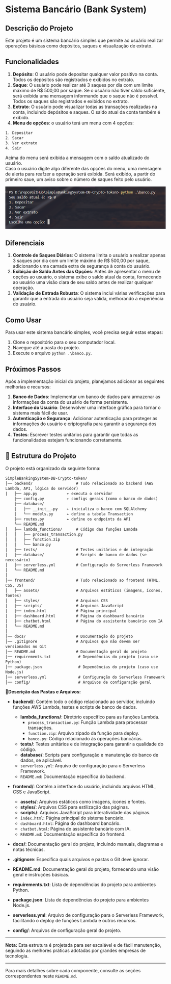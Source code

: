 # Sistema Bancário (Bank System)

## Descrição do Projeto
Este projeto é um sistema bancário simples que permite ao usuário realizar operações básicas como depósitos, saques e visualização de extrato.

## Funcionalidades
1. **Depósito**: O usuário pode depositar qualquer valor positivo na conta. Todos os depósitos são registrados e exibidos no extrato.
2. **Saque**: O usuário pode realizar até 3 saques por dia com um limite máximo de R$ 500,00 por saque. Se o usuário não tiver saldo suficiente, será exibida uma mensagem informando que o saque não é possível. Todos os saques são registrados e exibidos no extrato.
3. **Extrato**: O usuário pode visualizar todas as transações realizadas na conta, incluindo depósitos e saques. O saldo atual da conta também é exibido.
4. **Menu de opções**: o usuário terá um menu com 4 opções:
```
1. Depositar
2. Sacar
3. Ver extrato
4. Sair
```
Acima do menu será exibida a mensagem com o saldo atualizado do usuário. <br>
Caso o usuário digite algo diferente das opções do menu, uma mensagem de alerta para reafzer a operação será exibida.
Será exibido, a partir do primeiro saue, um aviso sobre o número de saques feito pelo usuário.

![Menu de opções do usuário](./images/menuOpcoesUserBank.png)

## Diferenciais

1. **Controle de Saques Diários**: O sistema limita o usuário a realizar apenas 3 saques por dia com um limite máximo de R$ 500,00 por saque, adicionando uma camada extra de segurança à conta do usuário.
2. **Exibição de Saldo Antes das Opções**: Antes de apresentar o menu de opções ao usuário, o sistema exibe o saldo atual da conta, fornecendo ao usuário uma visão clara de seu saldo antes de realizar qualquer operação.
3. **Validação de Entrada Robusta**: O sistema inclui várias verificações para garantir que a entrada do usuário seja válida, melhorando a experiência do usuário.

## Como Usar
Para usar este sistema bancário simples, você precisa seguir estas etapas:
1. Clone o repositório para o seu computador local.
2. Navegue até a pasta do projeto.
3. Execute o arquivo `python .\banco.py`.

## Próximos Passos
Após a implementação inicial do projeto, planejamos adicionar as seguintes melhorias e recursos:

1. **Banco de Dados**: Implementar um banco de dados para armazenar as informações da conta do usuário de forma persistente.
2. **Interface do Usuário**: Desenvolver uma interface gráfica para tornar o sistema mais fácil de usar.
3. **Autenticação e Segurança**: Adicionar autenticação para proteger as informações do usuário e criptografia para garantir a segurança dos dados.
4. **Testes**: Escrever testes unitários para garantir que todas as funcionalidades estejam funcionando corretamente.


## 📂 Estrutura do Projeto

O projeto está organizado da seguinte forma:

```
SimpleBankingSystem-DB-Crypto-token/
│── backend/                   # Tudo relacionado ao backend (AWS Lambda, API, lógica do servidor)
|   ├── app.py             ← executa o servidor
    ├── config.py          ← configs gerais (como o banco de dados)
    ├── database/
    │   ├── __init__.py    ← inicializa o banco com SQLAlchemy
    │   └── models.py      ← define a tabela Transaction
    ├── routes.py          ← define os endpoints da API
    └── README.md
│   ├── lambda_functions/      # Código das funções Lambda
│   │   ├── process_transaction.py
│   │   ├── function.zip
│   │   └── banco.py
│   ├── tests/                 # Testes unitários e de integração
│   ├── database/              # Scripts de banco de dados (se necessário)
│   ├── serverless.yml         # Configuração do Serverless Framework
│   └── README.md
│
│── frontend/                  # Tudo relacionado ao frontend (HTML, CSS, JS)
│   ├── assets/                # Arquivos estáticos (imagens, ícones, fontes)
│   ├── styles/                # Arquivos CSS
│   ├── scripts/               # Arquivos JavaScript
│   ├── index.html             # Página principal
│   ├── dashboard.html         # Página do dashboard bancário
│   ├── chatbot.html           # Página do assistente bancário com IA
│   └── README.md
│
│── docs/                      # Documentação do projeto
│── .gitignore                 # Arquivos que não devem ser versionados no Git
│── README.md                  # Documentação geral do projeto
│── requirements.txt            # Dependências do projeto (caso use Python)
│── package.json                # Dependências do projeto (caso use Node.js)
│── serverless.yml              # Configuração do Serverless Framework
│── config/                     # Arquivos de configuração geral
```

**📌Descrição das Pastas e Arquivos:**

- **backend/**: Contém todo o código relacionado ao servidor, incluindo funções AWS Lambda, testes e scripts de banco de dados.
  - **lambda_functions/**: Diretório específico para as funções Lambda.
    - `process_transaction.py`: Função Lambda para processar transações.
    - `function.zip`: Arquivo zipado da função para deploy.
    - `banco.py`: Código relacionado às operações bancárias.
  - **tests/**: Testes unitários e de integração para garantir a qualidade do código.
  - **database/**: Scripts para configuração e manutenção do banco de dados, se aplicável.
  - `serverless.yml`: Arquivo de configuração para o Serverless Framework.
  - `README.md`: Documentação específica do backend.

- **frontend/**: Contém a interface do usuário, incluindo arquivos HTML, CSS e JavaScript.
  - **assets/**: Arquivos estáticos como imagens, ícones e fontes.
  - **styles/**: Arquivos CSS para estilização das páginas.
  - **scripts/**: Arquivos JavaScript para interatividade das páginas.
  - `index.html`: Página principal do sistema bancário.
  - `dashboard.html`: Página do dashboard bancário.
  - `chatbot.html`: Página do assistente bancário com IA.
  - `README.md`: Documentação específica do frontend.

- **docs/**: Documentação geral do projeto, incluindo manuais, diagramas e notas técnicas.

- **.gitignore**: Especifica quais arquivos e pastas o Git deve ignorar.

- **README.md**: Documentação geral do projeto, fornecendo uma visão geral e instruções básicas.

- **requirements.txt**: Lista de dependências do projeto para ambientes Python.

- **package.json**: Lista de dependências do projeto para ambientes Node.js.

- **serverless.yml**: Arquivo de configuração para o Serverless Framework, facilitando o deploy de funções Lambda e outros recursos.

- **config/**: Arquivos de configuração geral do projeto.

---

**Nota:** Esta estrutura é projetada para ser escalável e de fácil manutenção, seguindo as melhores práticas adotadas por grandes empresas de tecnologia.

---

Para mais detalhes sobre cada componente, consulte as seções correspondentes neste `README.md`.
